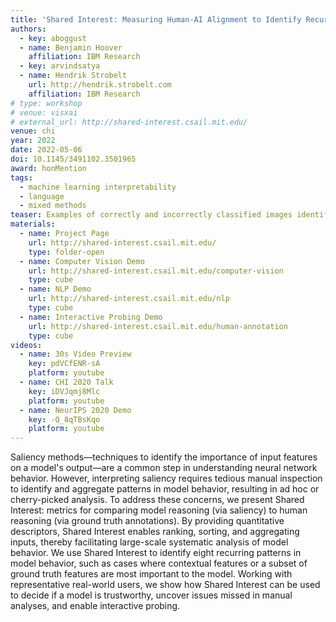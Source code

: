 ```yaml
---
title: 'Shared Interest: Measuring Human-AI Alignment to Identify Recurring Paterns in Model Behavior'
authors:
  - key: aboggust
  - name: Benjamin Hoover
    affiliation: IBM Research
  - key: arvindsatya
  - name: Hendrik Strobelt
    url: http://hendrik.strobelt.com
    affiliation: IBM Research
# type: workshop
# venue: visxai
# external_url: http://shared-interest.csail.mit.edu/
venue: chi
year: 2022
date: 2022-05-06
doi: 10.1145/3491102.3501965
award: honMention
tags:
  - machine learning interpretability
  - language
  - mixed methods
teaser: Examples of correctly and incorrectly classified images identified by shared interest coverage metrics.
materials:
  - name: Project Page
    url: http://shared-interest.csail.mit.edu/
    type: folder-open
  - name: Computer Vision Demo
    url: http://shared-interest.csail.mit.edu/computer-vision
    type: cube
  - name: NLP Demo
    url: http://shared-interest.csail.mit.edu/nlp
    type: cube
  - name: Interactive Probing Demo
    url: http://shared-interest.csail.mit.edu/human-annotation
    type: cube
videos:
  - name: 30s Video Preview
    key: pdVCfENR-sA
    platform: youtube
  - name: CHI 2020 Talk
    key: iDVJqmj8Mlc
    platform: youtube
  - name: NeurIPS 2020 Demo
    key: -Q_8qTBsKqo
    platform: youtube
---
```

Saliency methods—techniques to identify the importance of input features on a model's output—are a common step in understanding neural network behavior. However, interpreting saliency requires tedious manual inspection to identify and aggregate patterns in model behavior, resulting in ad hoc or cherry-picked analysis. To address these concerns, we present Shared Interest: metrics for comparing model reasoning (via saliency) to human reasoning (via ground truth annotations). By providing quantitative descriptors, Shared Interest enables ranking, sorting, and aggregating inputs, thereby facilitating large-scale systematic analysis of model behavior. We use Shared Interest to identify eight recurring patterns in model behavior, such as cases where contextual features or a subset of ground truth features are most important to the model. Working with representative real-world users, we show how Shared Interest can be used to decide if a model is trustworthy, uncover issues missed in manual analyses, and enable interactive probing. 
